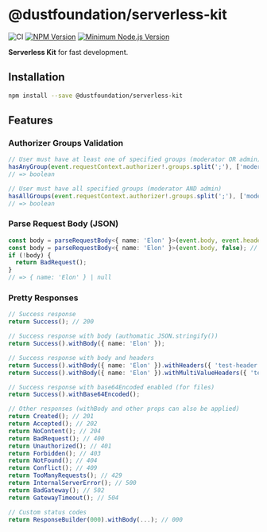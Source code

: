 # @dustfoundation/serverless-kit

![CI](https://github.com/DustFoundation/serverless-kit/actions/workflows/ci.yml/badge.svg)
[![NPM Version](https://badgen.net/npm/v/@dustfoundation/serverless-kit)](https://npmjs.com/package/@dustfoundation/serverless-kit)
[![Minimum Node.js Version](https://badgen.net/npm/node/@dustfoundation/serverless-kit)](https://npmjs.com/package/@dustfoundation/serverless-kit)

**Serverless Kit** for fast development.

## Installation

```sh
npm install --save @dustfoundation/serverless-kit
```

## Features

### Authorizer Groups Validation

```ts
// User must have at least one of specified groups (moderator OR admin)
hasAnyGroup(event.requestContext.authorizer!.groups.split(';'), ['moderator', 'admin']);
// => boolean
```

```ts
// User must have all specified groups (moderator AND admin)
hasAllGroups(event.requestContext.authorizer!.groups.split(';'), ['moderator', 'admin']);
// => boolean
```

### Parse Request Body (JSON)
  
```ts
const body = parseRequestBody<{ name: 'Elon' }>(event.body, event.headers); // Check Content-Type=application/json
const body = parseRequestBody<{ name: 'Elon' }>(event.body, false); // Skip Content-Type=application/json
if (!body) {
  return BadRequest();
}
// => { name: 'Elon' } | null
```

### Pretty Responses

```ts
// Success response
return Success(); // 200

// Success response with body (authomatic JSON.stringify())
return Success().withBody({ name: 'Elon' });

// Success response with body and headers
return Success().withBody({ name: 'Elon' }).withHeaders({ 'test-header': 1 });
return Success().withBody({ name: 'Elon' }).withMultiValueHeaders({ 'test-header': [1] });

// Success response with base64Encoded enabled (for files)
return Success().withBase64Encoded();

// Other responses (withBody and other props can also be applied)
return Created(); // 201
return Accepted(); // 202
return NoContent(); // 204
return BadRequest(); // 400
return Unauthorized(); // 401
return Forbidden(); // 403
return NotFound(); // 404
return Conflict(); // 409
return TooManyRequests(); // 429
return InternalServerError(); // 500
return BadGateway(); // 502
return GatewayTimeout(); // 504

// Custom status codes
return ResponseBuilder(000).withBody(...); // 000
```
